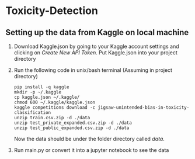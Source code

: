 # Toxicity-Detection

## Setting up the data from Kaggle on local machine

1. Download Kaggle.json by going to your Kaggle account settings and clicking on *Create New API Token*.
    Put Kaggle.json into your project directory

2. Run the following code in unix/bash terminal (Assuming in project directory)
    ```console
    pip install -q kaggle 
    mkdir -p ~/.kaggle
    cp kaggle.json ~/.kaggle/
    chmod 600 ~/.kaggle/kaggle.json
    kaggle competitions download -c jigsaw-unintended-bias-in-toxicity-classification
    unzip train.csv.zip -d ./data
    unzip test_private_expanded.csv.zip -d ./data
    unzip test_public_expanded.csv.zip -d ./data
    ```
    Now the data should be under the folder directory called *data*.
    
3. Run main.py or convert it into a jupyter notebook to see the data
   
